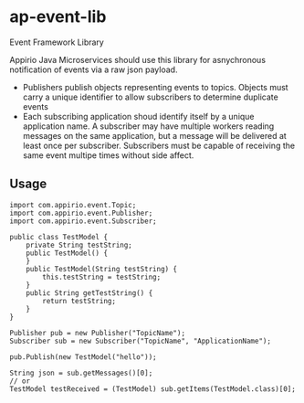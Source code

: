 # ap-event-lib
Event Framework Library

Appirio Java Microservices should use this library for asnychronous notification of events via a raw json payload. 

* Publishers publish objects representing events to topics. Objects must carry a unique identifier to allow subscribers to determine duplicate events
* Each subscribing application shoud identify itself by a unique application name. A subscriber may have multiple workers reading messages on the same application, but a message will be delivered at least once per subscriber. Subscribers must be capable of receiving the same event multipe times without side affect.

## Usage
```
import com.appirio.event.Topic;
import com.appirio.event.Publisher;
import com.appirio.event.Subscriber;

public class TestModel {
    private String testString;
    public TestModel() {
    }
    public TestModel(String testString) {
        this.testString = testString;
    }
    public String getTestString() {
        return testString;
    }
}

Publisher pub = new Publisher("TopicName");
Subscriber sub = new Subscriber("TopicName", "ApplicationName");

pub.Publish(new TestModel("hello"));

String json = sub.getMessages()[0];
// or
TestModel testReceived = (TestModel) sub.getItems(TestModel.class)[0];
```
